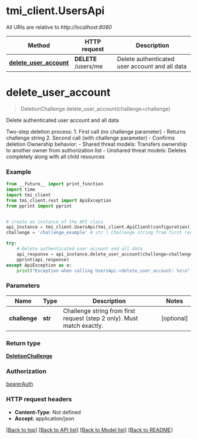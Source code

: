 # tmi_client.UsersApi

All URIs are relative to *http://localhost:8080*

Method | HTTP request | Description
------------- | ------------- | -------------
[**delete_user_account**](UsersApi.md#delete_user_account) | **DELETE** /users/me | Delete authenticated user account and all data

# **delete_user_account**
> DeletionChallenge delete_user_account(challenge=challenge)

Delete authenticated user account and all data

Two-step deletion process: 1. First call (no challenge parameter) - Returns challenge string 2. Second call (with challenge parameter) - Confirms deletion  Ownership behavior: - Shared threat models: Transfers ownership to another owner from authorization list - Unshared threat models: Deletes completely along with all child resources

### Example
```python
from __future__ import print_function
import time
import tmi_client
from tmi_client.rest import ApiException
from pprint import pprint


# create an instance of the API class
api_instance = tmi_client.UsersApi(tmi_client.ApiClient(configuration))
challenge = 'challenge_example' # str | Challenge string from first request (step 2 only). Must match exactly. (optional)

try:
    # Delete authenticated user account and all data
    api_response = api_instance.delete_user_account(challenge=challenge)
    pprint(api_response)
except ApiException as e:
    print("Exception when calling UsersApi->delete_user_account: %s\n" % e)
```

### Parameters

Name | Type | Description  | Notes
------------- | ------------- | ------------- | -------------
 **challenge** | **str**| Challenge string from first request (step 2 only). Must match exactly. | [optional] 

### Return type

[**DeletionChallenge**](DeletionChallenge.md)

### Authorization

[bearerAuth](../README.md#bearerAuth)

### HTTP request headers

 - **Content-Type**: Not defined
 - **Accept**: application/json

[[Back to top]](#) [[Back to API list]](../README.md#documentation-for-api-endpoints) [[Back to Model list]](../README.md#documentation-for-models) [[Back to README]](../README.md)

